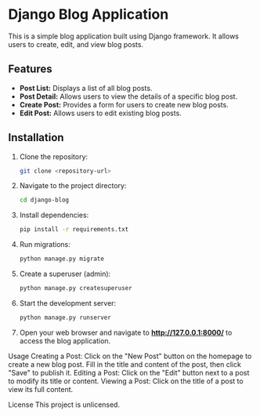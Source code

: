 # Django Blog Application

This is a simple blog application built using Django framework. It allows users to create, edit, and view blog posts.

## Features

- **Post List:** Displays a list of all blog posts.
- **Post Detail:** Allows users to view the details of a specific blog post.
- **Create Post:** Provides a form for users to create new blog posts.
- **Edit Post:** Allows users to edit existing blog posts.

## Installation

1. Clone the repository:

   ```bash
   git clone <repository-url>

2. Navigate to the project directory:

   ```bash
   cd django-blog
   
3. Install dependencies:

   ```bash
   pip install -r requirements.txt

4. Run migrations:

   ```bash
   python manage.py migrate

5. Create a superuser (admin):

   ```bash
   python manage.py createsuperuser

6. Start the development server:

   ```bash
   python manage.py runserver
   
7. Open your web browser and navigate to **http://127.0.0.1:8000/** to access the blog application.



Usage
Creating a Post: Click on the "New Post" button on the homepage to create a new blog post. Fill in the title and content of the post, then click "Save" to publish it.
Editing a Post: Click on the "Edit" button next to a post to modify its title or content.
Viewing a Post: Click on the title of a post to view its full content.


License
This project is unlicensed.
